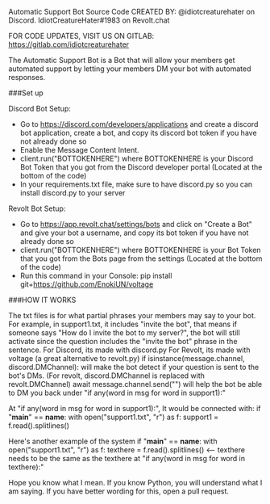Automatic Support Bot Source Code
CREATED BY: @idiotcreaturehater on Discord.
IdiotCreatureHater#1983 on Revolt.chat

FOR CODE UPDATES, VISIT US ON GITLAB: https://gitlab.com/idiotcreaturehater

The Automatic Support Bot is a Bot that will allow your members get automated support by letting your members DM your bot with automated responses.

###Set up

Discord Bot Setup:
- Go to https://discord.com/developers/applications and create a discord bot application, create a bot, and copy its discord bot token if you have not already done so
- Enable the Message Content Intent.
- client.run("BOTTOKENHERE") where BOTTOKENHERE is your Discord Bot Token that you got from the Discord developer portal (Located at the bottom of the code)
- In your requirements.txt file, make sure to have discord.py so you can install discord.py to your server

Revolt Bot Setup:
- Go to https://app.revolt.chat/settings/bots and click on "Create a Bot" and give your bot a username, and copy its bot token if you have not already done so
- client.run("BOTTOKENHERE") where BOTTOKENHERE is your Bot Token that you got from the Bots page from the settings (Located at the bottom of the code)
- Run this command in your Console: pip install git+https://github.com/EnokiUN/voltage

###HOW IT WORKS

The txt files is for what partial phrases your members may say to your bot. For example, in support1.txt, it includes "invite the bot", that means if someone
says "How do I invite the bot to my server?", the bot will still activate since the question includes the "invite the bot" phrase in the sentence.
For Discord, its made with discord.py
For Revolt, its made with voltage (a great alternative to revolt.py)
if isinstance(message.channel, discord.DMChannel): will make the bot detect if your question is sent to the bot's DMs. (For revolt, discord.DMChannel is replaced with revolt.DMChannel)
await message.channel.send("") will help the bot be able to DM you back under "if any(word in msg for word in support1):"

At "if any(word in msg for word in support1):", It would be connected with:
if "__main__" == __name__:
    with open("support1.txt", "r") as f:
        support1 = f.read().splitlines()

Here's another example of the system
if "__main__" == __name__:
    with open("support1.txt", "r") as f:
        texthere = f.read().splitlines() <-- texthere needs to be the same as the texthere at "if any(word in msg for word in texthere):"
		
Hope you know what I mean. If you know Python, you will understand what I am saying.
If you have better wording for this, open a pull request.